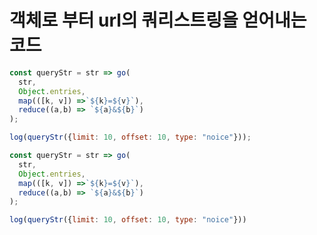 # 객체로 부터 url의 쿼리스트링을 얻어내는 코드
``` javascript 
const queryStr = str => go(
  str,
  Object.entries,
  map(([k, v]) =>`${k}=${v}`),
  reduce((a,b) => `${a}&${b}`)
);

log(queryStr({limit: 10, offset: 10, type: "noice"}));
```

``` javascript
const queryStr = str => go(
  str,
  Object.entries,
  map(([k, v]) =>`${k}=${v}`),
  reduce((a,b) => `${a}&${b}`)
);

log(queryStr({limit: 10, offset: 10, type: "noice"}))
```